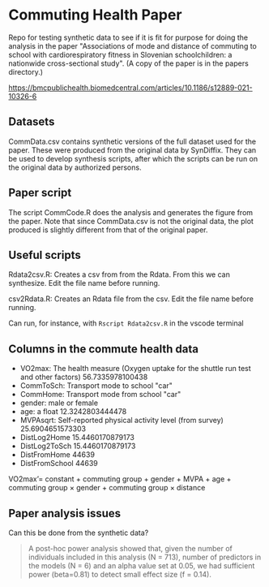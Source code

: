 # Commuting Health Paper

Repo for testing synthetic data to see if it is fit for purpose for doing the analysis in the paper "Associations of mode and distance of commuting to school with cardiorespiratory fitness in Slovenian schoolchildren: a nationwide cross-sectional study". (A copy of the paper is in the papers directory.)

https://bmcpublichealth.biomedcentral.com/articles/10.1186/s12889-021-10326-6

## Datasets

CommData.csv contains synthetic versions of the full dataset used for the paper. These were produced from the original data by SynDiffix. They can be used to develop synthesis scripts, after which the scripts can be run on the original data by authorized persons.

## Paper script

The script CommCode.R does the analysis and generates the figure from the paper. Note that since CommData.csv is not the original data, the plot produced is slightly different from that of the original paper.

## Useful scripts

Rdata2csv.R: Creates a csv from from the Rdata. From this we can synthesize. Edit the file name before running.

csv2Rdata.R: Creates an Rdata file from the csv. Edit the file name before running.

Can run, for instance, with `Rscript Rdata2csv.R` in the vscode terminal

## Columns in the commute health data

 * VO2max: The health measure (Oxygen uptake for the shuttle run test and other factors) 56.7335978100438
 * CommToSch: Transport mode to school "car"
 * CommHome: Transport mode from school "car"
 * gender: male or female
 * age: a float 12.3242803444478
 * MVPAsqrt: Self-reported physical activity level (from survey) 25.6904651573303
 * DistLog2Home 15.4460170879173
 * DistLog2ToSch 15.4460170879173
 * DistFromHome 44639
 * DistFromSchool 44639


 VO2max’= constant + commuting group + gender + MVPA + age + commuting group × gender + commuting group × distance

## Paper analysis issues

Can this be done from the synthetic data?

> A post-hoc power analysis showed that, given the number of individuals included in this analysis (N = 713), number of predictors in the models (N = 6) and an alpha value set at 0.05, we had sufficient power (beta=0.81) to detect small effect size (f = 0.14).
